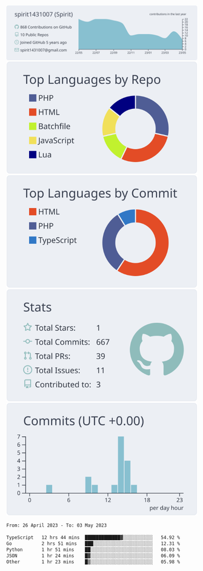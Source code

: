 [![](https://raw.githubusercontent.com/spirit1431007/spirit1431007/master/profile-summary-card-output/nord_bright/0-profile-details.svg)](https://git.io/spiritx)
[![](https://raw.githubusercontent.com/spirit1431007/spirit1431007/master/profile-summary-card-output/nord_bright/1-repos-per-language.svg)](https://git.io/spiritx) [![](https://raw.githubusercontent.com/spirit1431007/spirit1431007/master/profile-summary-card-output/nord_bright/2-most-commit-language.svg)](https://git.io/spiritx)
[![](https://raw.githubusercontent.com/spirit1431007/spirit1431007/master/profile-summary-card-output/nord_bright/3-stats.svg)](https://git.io/spiritx) [![](https://raw.githubusercontent.com/spirit1431007/spirit1431007/master/profile-summary-card-output/nord_bright/4-productive-time.svg)](https://git.io/spiritx)

<!--START_SECTION:waka-->

```text
From: 26 April 2023 - To: 03 May 2023

TypeScript   12 hrs 44 mins  █████████████▓░░░░░░░░░░░   54.92 %
Go           2 hrs 51 mins   ███░░░░░░░░░░░░░░░░░░░░░░   12.31 %
Python       1 hr 51 mins    ██░░░░░░░░░░░░░░░░░░░░░░░   08.03 %
JSON         1 hr 24 mins    █▓░░░░░░░░░░░░░░░░░░░░░░░   06.09 %
Other        1 hr 23 mins    █▒░░░░░░░░░░░░░░░░░░░░░░░   05.98 %
```

<!--END_SECTION:waka-->
